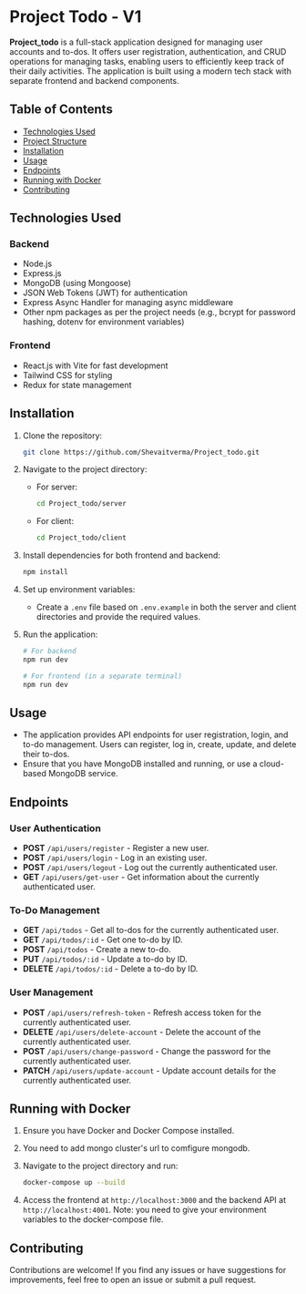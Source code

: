 # Project Todo - V1

**Project_todo** is a full-stack application designed for managing user accounts and to-dos. It offers user registration, authentication, and CRUD operations for managing tasks, enabling users to efficiently keep track of their daily activities. The application is built using a modern tech stack with separate frontend and backend components.

## Table of Contents

- [Technologies Used](#technologies-used)
- [Project Structure](#project-structure)
- [Installation](#installation)
- [Usage](#usage)
- [Endpoints](#endpoints)
- [Running with Docker](#running-with-docker)
- [Contributing](#contributing)

## Technologies Used

### Backend

- Node.js
- Express.js
- MongoDB (using Mongoose)
- JSON Web Tokens (JWT) for authentication
- Express Async Handler for managing async middleware
- Other npm packages as per the project needs (e.g., bcrypt for password hashing, dotenv for environment variables)

### Frontend

- React.js with Vite for fast development
- Tailwind CSS for styling
- Redux for state management


## Installation

1. Clone the repository:

    ```bash
    git clone https://github.com/Shevaitverma/Project_todo.git
    ```

2. Navigate to the project directory:

    - For server:
      ```bash
      cd Project_todo/server
      ```
    - For client:
      ```bash
      cd Project_todo/client
      ```

3. Install dependencies for both frontend and backend:

    ```bash
    npm install
    ```

4. Set up environment variables:

    - Create a `.env` file based on `.env.example` in both the server and client directories and provide the required values.

5. Run the application:

    ```bash
    # For backend
    npm run dev

    # For frontend (in a separate terminal)
    npm run dev
    ```

## Usage

- The application provides API endpoints for user registration, login, and to-do management. Users can register, log in, create, update, and delete their to-dos.
- Ensure that you have MongoDB installed and running, or use a cloud-based MongoDB service.

## Endpoints

### User Authentication

- **POST** `/api/users/register` - Register a new user.
- **POST** `/api/users/login` - Log in an existing user.
- **POST** `/api/users/logout` - Log out the currently authenticated user.
- **GET** `/api/users/get-user` - Get information about the currently authenticated user.

### To-Do Management

- **GET** `/api/todos` - Get all to-dos for the currently authenticated user.
- **GET** `/api/todos/:id` - Get one to-do by ID.
- **POST** `/api/todos` - Create a new to-do.
- **PUT** `/api/todos/:id` - Update a to-do by ID.
- **DELETE** `/api/todos/:id` - Delete a to-do by ID.

### User Management

- **POST** `/api/users/refresh-token` - Refresh access token for the currently authenticated user.
- **DELETE** `/api/users/delete-account` - Delete the account of the currently authenticated user.
- **POST** `/api/users/change-password` - Change the password for the currently authenticated user.
- **PATCH** `/api/users/update-account` - Update account details for the currently authenticated user.

## Running with Docker

1. Ensure you have Docker and Docker Compose installed.
2. You need to add mongo cluster's url to comfigure mongodb.
3. Navigate to the project directory and run:

    ```bash
    docker-compose up --build
    ```

4. Access the frontend at `http://localhost:3000` and the backend API at `http://localhost:4001`.
Note: you need to give your environment variables to the docker-compose file.

## Contributing

Contributions are welcome! If you find any issues or have suggestions for improvements, feel free to open an issue or submit a pull request.


